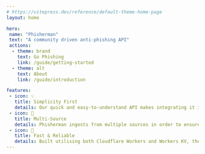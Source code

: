 ```yaml
---
# https://vitepress.dev/reference/default-theme-home-page
layout: home

hero:
 name: "Phisherman"
 text: "A community driven anti-phishing API"
 actions:
  - theme: brand
    text: Go Phishing
    link: /guide/getting-started
  - theme: alt
    text: About
    link: /guide/introduction

features:
 - icon: 💡
   title: Simplicity First
   details: Our quick and easy-to-understand API makes integrating it into your services a breeze.
 - icon: 📡
   title: Multi-Source
   details: Phisherman ingests from multiple sources in order to ensure new domains are detected quickly.
 - icon: 🚀
   title: Fast & Reliable
   details: Built utilising both Cloudflare Workers and Workers KV, the aim is to be as fast and reliable as possible.
---
```


